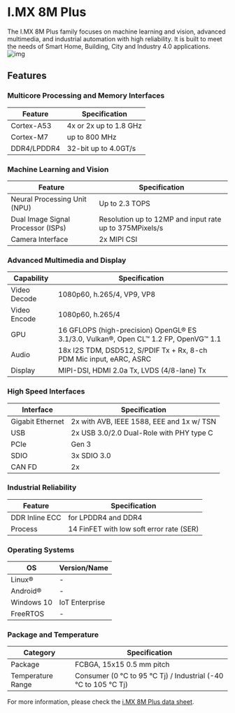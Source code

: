 # I.MX 8M Plus

The I.MX 8M Plus family focuses on machine learning and vision, advanced multimedia, and industrial automation with high reliability. It is built to meet the needs of Smart Home, Building, City and Industry 4.0 applications.
![img](/img/imx8mp/hardware/processor-brief/architecture.png)

## Features

### Multicore Processing and Memory Interfaces
| Feature | Specification |
|---------|---------------|
| Cortex-A53 | 4x or 2x up to 1.8 GHz |
| Cortex-M7 | up to 800 MHz |
| DDR4/LPDDR4 | 32-bit up to 4.0GT/s |

### Machine Learning and Vision
| Feature | Specification |
|---------|---------------|
| Neural Processing Unit (NPU) | Up to 2.3 TOPS |
| Dual Image Signal Processor (ISPs) | Resolution up to 12MP and input rate up to 375MPixels/s |
| Camera Interface | 2x MIPI CSI |

### Advanced Multimedia and Display
| Capability | Specification |
|------------|---------------|
| Video Decode | 1080p60, h.265/4, VP9, VP8 |
| Video Encode | 1080p60, h.265/4 |
| GPU | 16 GFLOPS (high-precision) OpenGL® ES 3.1/3.0, Vulkan®, Open CL™ 1.2 FP, OpenVG™ 1.1 |
| Audio | 18x I2S TDM, DSD512, S/PDIF Tx + Rx, 8-ch PDM Mic input, eARC, ASRC |
| Display | MIPI-DSI, HDMI 2.0a Tx, LVDS (4/8-lane) Tx |

### High Speed Interfaces
| Interface | Specification |
|-----------|---------------|
| Gigabit Ethernet | 2x with AVB, IEEE 1588, EEE and 1x w/ TSN |
| USB | 2x USB 3.0/2.0 Dual-Role with PHY type C |
| PCIe | Gen 3 |
| SDIO | 3x SDIO 3.0 |
| CAN FD | 2x |

### Industrial Reliability
| Feature | Specification |
|---------|---------------|
| DDR Inline ECC | for LPDDR4 and DDR4 |
| Process | 14 FinFET with low soft error rate (SER) |

### Operating Systems
| OS | Version/Name |
|----|-------------|
| Linux® | - |
| Android® | - |
| Windows 10 | IoT Enterprise |
| FreeRTOS | - |

### Package and Temperature
| Category | Specification |
|-----------|---------------|
| Package | FCBGA, 15x15 0.5 mm pitch |
| Temperature Range | Consumer (0 °C to 95 °C Tj) / Industrial (-40 °C to 105 °C Tj) |

For more information, please check the [i.MX 8M Plus data sheet](../datasheets/datasheets.md).